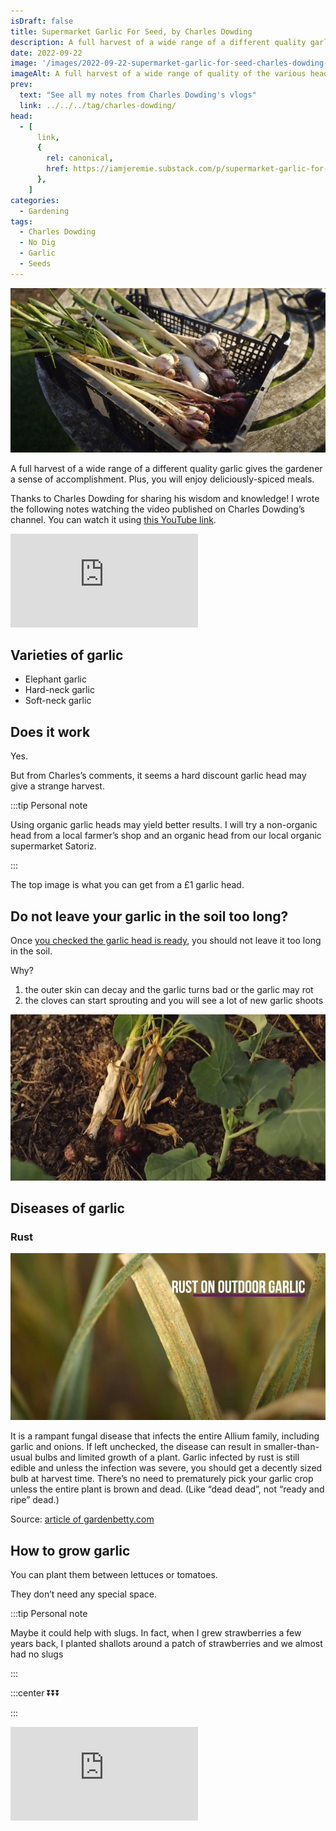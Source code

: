 ```yaml
---
isDraft: false
title: Supermarket Garlic For Seed, by Charles Dowding
description: A full harvest of a wide range of a different quality garlic gives the gardener a sense of accomplishment. Plus, you will enjoy deliciously-spiced meals.
date: 2022-09-22
image: '/images/2022-09-22-supermarket-garlic-for-seed-charles-dowding-hero.webp'
imageAlt: A full harvest of a wide range of quality of the various heads
prev:
  text: "See all my notes from Charles Dowding's vlogs"
  link: ../../../tag/charles-dowding/
head:
  - [
      link,
      {
        rel: canonical,
        href: https://iamjeremie.substack.com/p/supermarket-garlic-for-seed-charles-dowding,
      },
    ]
categories:
  - Gardening
tags:
  - Charles Dowding
  - No Dig
  - Garlic
  - Seeds
---
```


![A full harvest of a wide range of quality of the various heads](/images/2022-09-22-supermarket-garlic-for-seed-charles-dowding-hero.webp 'Credits: from Charles Dowding’s vlog.')

A full harvest of a wide range of a different quality garlic gives the gardener a sense of accomplishment. Plus, you will enjoy deliciously-spiced meals.

Thanks to Charles Dowding for sharing his wisdom and knowledge! I wrote the following notes watching the video published on Charles Dowding’s channel. You can watch it using [this YouTube link](https://www.youtube.com/watch?v=vr3ZxWexS5c).

<!-- more -->

<!-- markdownlint-disable MD033 -->
<p class="newsletter-wrapper"><iframe class="newsletter-embed" src="https://iamjeremie.substack.com/embed" frameborder="0" scrolling="no"></iframe></p>

## Varieties of garlic

- Elephant garlic
- Hard-neck garlic
- Soft-neck garlic

## Does it work

Yes.

But from Charles’s comments, it seems a hard discount garlic head may give a strange harvest.

:::tip Personal note

Using organic garlic heads may yield better results. I will try a non-organic head from a local farmer’s shop and an organic head from our local organic supermarket Satoriz.

:::

The top image is what you can get from a £1 garlic head.

## Do not leave your garlic in the soil too long?

Once [you checked the garlic head is ready](../how-to-judge-the-readiness-of-garlic-charles-dowding/index.md), you should not leave it too long in the soil.

Why?

1. the outer skin can decay and the garlic turns bad or the garlic may rot
2. the cloves can start sprouting and you will see a lot of new garlic shoots

![Example of a garlic left too long in the soil after being ready (the one of the right) compared to one garlic just right (the one of the left).](images/overdue-garlic.webp 'Credits: from Charles Dowding’s vlog.')

## Diseases of garlic

### Rust

![Overdue garlic](images/garlic-rust.webp 'Credits: from Charles Dowding’s vlog.')

It is a rampant fungal disease that infects the entire Allium family, including garlic and onions. If left unchecked, the disease can result in smaller-than-usual bulbs and limited growth of a plant. Garlic infected by rust is still edible and unless the infection was severe, you should get a decently sized bulb at harvest time. There’s no need to prematurely pick your garlic crop unless the entire plant is brown and dead. (Like “dead dead”, not “ready and ripe” dead.)

Source: [article of gardenbetty.com](https://www.gardenbetty.com/grrr-garlic-rust-and-how-to-deal/)

## How to grow garlic

You can plant them between lettuces or tomatoes.

They don’t need any special space.

:::tip Personal note

Maybe it could help with slugs. In fact, when I grew strawberries a few years back, I planted shallots around a patch of strawberries and we almost had no slugs

:::

:::center ⏬⏬⏬

:::

<!-- markdownlint-disable MD033 -->
<p class="newsletter-wrapper"><iframe class="newsletter-embed" src="https://iamjeremie.substack.com/embed" frameborder="0" scrolling="no"></iframe></p>
